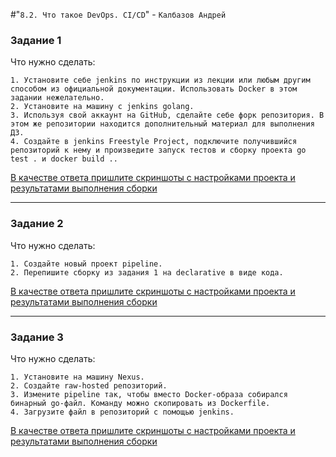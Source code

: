 #"`8.2. Что такое DevOps. СI/СD`" - `Калбазов Андрей`

### Задание 1

Что нужно сделать:

    1. Установите себе jenkins по инструкции из лекции или любым другим способом из официальной документации. Использовать Docker в этом задании нежелательно.
    2. Установите на машину с jenkins golang.
    3. Используя свой аккаунт на GitHub, сделайте себе форк репозитория. В этом же репозитории находится дополнительный материал для выполнения ДЗ.
    4. Создайте в jenkins Freestyle Project, подключите получившийся репозиторий к нему и произведите запуск тестов и сборку проекта go test . и docker build ..

<ins>В качестве ответа пришлите скриншоты с настройками проекта и результатами выполнения сборки<ins>

---
    
### Задание 2

Что нужно сделать:

    1. Создайте новый проект pipeline.
    2. Перепишите сборку из задания 1 на declarative в виде кода.

<ins>В качестве ответа пришлите скриншоты с настройками проекта и результатами выполнения сборки<ins>

---
    
### Задание 3

Что нужно сделать:

    1. Установите на машину Nexus.
    2. Создайте raw-hosted репозиторий.
    3. Измените pipeline так, чтобы вместо Docker-образа собирался бинарный go-файл. Команду можно скопировать из Dockerfile.
    4. Загрузите файл в репозиторий с помощью jenkins.

<ins>В качестве ответа пришлите скриншоты с настройками проекта и результатами выполнения сборки<ins>

